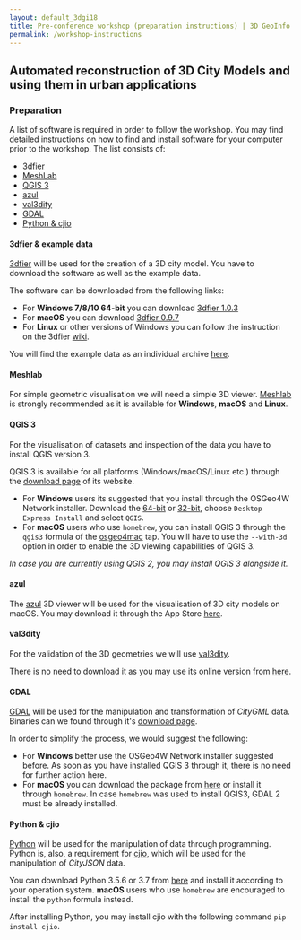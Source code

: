 ```yaml
---
layout: default_3dgi18
title: Pre-conference workshop (preparation instructions) | 3D GeoInfo 2018
permalink: /workshop-instructions
---
```


<!-- <a name="workshop" style="display: block; position: relative; top: -50px; visibility: hidden;"></a> -->

<!-- <div class="alert alert-blue text-center" role="alert">
	The pre-conference workshop is now full. Thank you for your interest!
</div> -->

## Automated reconstruction of 3D City Models and using them in urban applications

### Preparation

A list of software is required in order to follow the workshop. You may find detailed instructions on how to find and install software for your computer prior to the workshop. The list consists of:

- [3dfier](workshop-instructions.html#3dfier)
- [MeshLab](workshop-instructions.html#meshlab)
- [QGIS 3](workshop-instructions.html#qgis3)
- [azul](workshop-instructions.html#azul)
- [val3dity](workshop-instructions.html#val3dity)
- [GDAL](workshop-instructions.html#gdal)
- [Python & cjio](workshop-instructions.html#python-cjio)

<a name="3dfier" style="display: block; position: relative; top: -70px; visibility: hidden;"></a>

#### 3dfier & example data

[3dfier](https://github.com/tudelft3d/3dfier) will be used for the creation of a 3D city model. You have to download the software as well as the example data.

The software can be downloaded from the following links:
- For **Windows 7/8/10 64-bit** you can download [3dfier 1.0.3](https://github.com/tudelft3d/3dfier/releases/download/v1.0.3/3dfier-windows-x64-v1.0.3.zip)
- For **macOS** you can download [3dfier 0.9.7](https://github.com/tudelft3d/3dfier/releases/download/v0.9.7/3dfier-OSX-0.9.7.zip)
- For **Linux** or other versions of Windows you can follow the instruction on the 3dfier [wiki](https://github.com/tudelft3d/3dfier/wiki).

You will find the example data as an individual archive [here](https://github.com/tudelft3d/3dfier/releases/download/example_data/example_data.zip).

<a name="meshlab" style="display: block; position: relative; top: -70px; visibility: hidden;"></a>

#### Meshlab

For simple geometric visualisation we will need a simple 3D viewer. [Meshlab](http://www.meshlab.net/#download) is strongly recommended as it is available for **Windows**, **macOS** and **Linux**.

<a name="qgis3" style="display: block; position: relative; top: -70px; visibility: hidden;"></a>

#### QGIS 3

For the visualisation of datasets and inspection of the data you have to install QGIS version 3.

QGIS 3 is available for all platforms (Windows/macOS/Linux etc.) through the [download page](https://qgis.org/en/site/forusers/download.html) of its website.

- For **Windows** users its suggested that you install through the OSGeo4W Network installer. Download the  [64-bit](http://download.osgeo.org/osgeo4w/osgeo4w-setup-x86_64.exe) or [32-bit](http://download.osgeo.org/osgeo4w/osgeo4w-setup-x86.exe), choose ```Desktop Express Install``` and select ```QGIS```.
- For **macOS** users who use ```homebrew```, you can install QGIS 3 through the ```qgis3``` formula of the [osgeo4mac](https://github.com/OSGeo/homebrew-osgeo4mac) tap. You will have to use the ```--with-3d``` option in order to enable the 3D viewing capabilities of QGIS 3.

*In case you are currently using QGIS 2, you may install QGIS 3 alongside it.*

<a name="azul" style="display: block; position: relative; top: -70px; visibility: hidden;"></a>

#### azul

The [azul](https://github.com/tudelft3d/azul) 3D viewer will be used for the visualisation of 3D city models on macOS. You may download it through the App Store [here](https://itunes.apple.com/nl/app/azul/id1173239678?l=en&mt=12).

<a name="val3dity" style="display: block; position: relative; top: -70px; visibility: hidden;"></a>

#### val3dity

For the validation of the 3D geometries we will use [val3dity](http://geovalidation.bk.tudelft.nl/val3dity/docs/).

There is no need to download it as you may use its online version from [here](http://geovalidation.bk.tudelft.nl/val3dity/).

<a name="gdal" style="display: block; position: relative; top: -70px; visibility: hidden;"></a>

#### GDAL

[GDAL](https://www.gdal.org) will be used for the manipulation and transformation of *CityGML* data. Binaries can we found through it's [download page](https://trac.osgeo.org/gdal/wiki/DownloadingGdalBinaries).

In order to simplify the process, we would suggest the following:
- For **Windows** better use the OSGeo4W Network installer suggested before. As soon as you have installed QGIS 3 through it, there is no need for further action here.
- For **macOS** you can download the package from [here](http://www.kyngchaos.com/software:frameworks) or install it through ```homebrew```. In case ```homebrew``` was used to install QGIS3, GDAL 2 must be already installed.

<a name="python-cjio" style="display: block; position: relative; top: -70px; visibility: hidden;"></a>

#### Python & cjio

[Python](https://www.python.org/) will be used for the manipulation of data through programming. Python is, also, a requirement for [cjio](https://github.com/tudelft3d/cjio), which will be used for the manipulation of *CityJSON* data.

You can download Python 3.5.6 or 3.7 from [here](https://www.python.org/downloads/) and install it according to your operation system. **macOS** users who use ```homebrew``` are encouraged to install the ```python``` formula instead.

After installing Python, you may install cjio with the following command ```pip install cjio```.